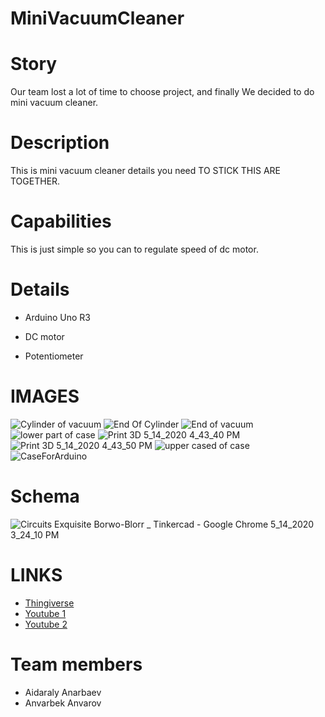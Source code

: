 # MiniVacuumCleaner
# Story
Our team lost a lot of time to choose project, and finally We decided to do mini vacuum cleaner. 
# Description
This is mini vacuum cleaner details you need TO STICK THIS ARE TOGETHER.
# Capabilities 
This is just simple so you can to regulate speed of dc motor.
# Details
- Arduino Uno R3
 
- DC motor
 
- Potentiometer
# IMAGES

![Cylinder of vacuum](https://user-images.githubusercontent.com/44225090/81925337-2ef30180-9602-11ea-85a4-4adb30442df8.png)
![End Of Cylinder](https://user-images.githubusercontent.com/44225090/81925339-30242e80-9602-11ea-83e7-c18b2f6bcbc7.png)
![End of vacuum](https://user-images.githubusercontent.com/44225090/81925340-30bcc500-9602-11ea-8875-709b009196e0.png)
![lower part of case](https://user-images.githubusercontent.com/44225090/81925342-30bcc500-9602-11ea-84e6-bb88a544b88f.png)
![Print 3D 5_14_2020 4_43_40 PM](https://user-images.githubusercontent.com/44225090/81925345-31555b80-9602-11ea-918e-5541a9ffb410.png)
![Print 3D 5_14_2020 4_43_50 PM](https://user-images.githubusercontent.com/44225090/81925347-31555b80-9602-11ea-9348-f79fc516bfec.png)
![upper cased of case](https://user-images.githubusercontent.com/44225090/81925350-32868880-9602-11ea-8aa4-dc782ce5e41f.png)
![CaseForArduino](https://user-images.githubusercontent.com/44225090/81925351-331f1f00-9602-11ea-80b5-91a24456ae40.png)


# Schema
![Circuits Exquisite Borwo-Blorr _ Tinkercad - Google Chrome 5_14_2020 3_24_10 PM](https://user-images.githubusercontent.com/44225090/81917527-1df0c300-95f7-11ea-9b50-8feb969deaf2.png)

# LINKS
- [Thingiverse](https://www.thingiverse.com/thing:4362623) 
- [Youtube 1](https://youtu.be/QP7QQjZh8NU)
- [Youtube 2](https://youtu.be/KhVMNV8dTnw)
# Team members
- Aidaraly Anarbaev
- Anvarbek Anvarov
